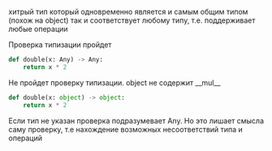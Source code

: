 хитрый тип который одновременно является и самым общим типом (похож на object) так и соответствует любому типу, т.е. поддерживает любые операции

Проверка типизации пройдет
```python
def double(x: Any) -> Any: 
	return x * 2
```

Не пройдет проверку типизации. object не содержит \_\_mul\_\_
```python
def double(x: object) -> object: 
	return x * 2
```

Если тип не указан проверка подразумевает Any. Но это лишает смысла саму проверку, т.е нахождение возможных несоответствий типа и операций
